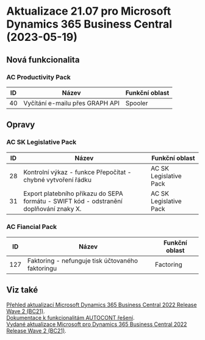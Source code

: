 ﻿# Aktualizace 21.07 pro Microsoft Dynamics 365 Business Central (2023-05-19)

## Nová funkcionalita

### AC Productivity Pack

| ID | Název | Funkční oblast|
| --------- | --------- | --------- |
|40|Vyčítání e-mailu přes GRAPH API|Spooler|

## Opravy

### AC SK Legislative Pack

| ID | Název | Funkční oblast|
| --------- | --------- | --------- |
|28|Kontrolní výkaz - funkce Přepočítat - chybné vytvoření řádku|AC SK Legislative Pack|
|31|Export platebního příkazu do SEPA formátu - SWIFT kód - odstranění doplňování znaky X. |AC SK Legislative Pack|

### AC Fiancial Pack

| ID | Název | Funkční oblast|
| --------- | --------- | --------- |
|127|Faktoring - nefunguje tisk účtovaného faktoringu|Factoring|

## Viz také 

[Přehled aktualizací Microsoft Dynamics 365 Business Central 2022 Release Wave 2 (BC21)](Updates-bc21.md).  
[Dokumentace k funkcionalitám AUTOCONT řešení](https://muj.autocont.cz/docs/cs-cz/dynamics365/business-central/AC-Solutions/ac-solutions.html).  
[Vydané aktualizace Microsoft pro Dynamics 365 Business Central 2022 Release Wave 2 (BC21)](https://support.microsoft.com/en-us/topic/released-updates-for-microsoft-dynamics-365-business-central-2022-release-wave-2-8efa5bbb-3cd5-4445-ba3a-0752694bf46f).   

